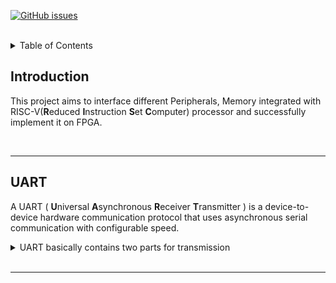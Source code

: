 
[![GitHub issues](https://img.shields.io/github/issues/IEEE-NITK/RISC-V-SoC?color=green&label=Issues&style=flat)](https://github.com/IEEE-NITK/RISC-V-SoC/issues)
<br>

<br>
<details>
  <summary>Table of Contents</summary>
    <ol>
        <li>
            <a href="#introduction">Introduction</a>
        </li>
        <li>
            <a href="#uart">UART</a>
        </li>
        <li>
            <a href="#SPI">SPI</a> 
        </li>
        <li>
            <a href="#Memory">Memory</a> 
        </li>
        <li>
            <a href="#project-mentors">Project Mentors</a></li>
        </li>
        <li>
            <a href="#project-members">Project Members</a></li>
        </li> 
    </ol>
</details>

## Introduction
This project aims to interface different Peripherals, Memory integrated with RISC-V(<b>R</b>educed <b>I</b>nstruction <b>S</b>et <b>C</b>omputer) processor and successfully implement it on FPGA.

<br>
<hr>

## UART
A UART ( <b>U</b>niversal <b>A</b>synchronous <b>R</b>eceiver <b>T</b>ransmitter ) is a device-to-device hardware communication protocol that uses asynchronous serial communication with configurable speed.

<details>
  <summary>UART basically contains two parts for transmission</summary>
    <ul>
      <li> Transmitter ( tx ) <br> Used to transmit the data serially.
        <p> Clock signal is given by <code> i_clk </code>. <br> The transmitter starts transmitting the data only when the <code> i_wr </code>( write ) is asserted, else transmits one. <br> <code> i_data </code> stores the start bit ( zero ) with the data bits to be transmitted. <br> <code> o_busy </code> signal indicates whether the transmitter is transmitting the data or not. <br> The single bit output of the transmitter is given by <code> o_uart_tx </code> signal.
        </p>
      </li>
      <li>
        Receiver ( rx ) <br>
        Used to receive the data serially.
      </li>
    </ul>
</details>

<br>
<hr>
